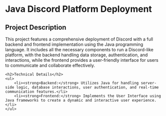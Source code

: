 <!DOCTYPE html>
<html lang="en">

<head>
    <meta charset="UTF-8">
    <meta http-equiv="X-UA-Compatible" content="IE=edge">
    <meta name="viewport" content="width=device-width, initial-scale=1.0">
</head>

<h1>Java Discord Platform Deployment</h1>
<body>
    <h2>Project Description</h2>
    <p>This project features a comprehensive deployment of Discord with a full backend and frontend implementation using the Java programming language. It includes all the necessary components to run a Discord-like platform, with the backend handling data storage, authentication, and interactions, while the frontend provides a user-friendly interface for users to communicate and collaborate effectively.</p>

    <h2>Technical Details</h2>
    <ul>
        <li><strong>Backend:</strong> Utilizes Java for handling server-side logic, database interactions, user authentication, and real-time communication features.</li>
        <li><strong>Frontend:</strong> Implements the User Interface using Java frameworks to create a dynamic and interactive user experience.</li>
    </ul>
</body>

</html>
